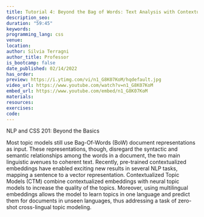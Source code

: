 ```yaml
---
title: Tutorial 4: Beyond the Bag of Words: Text Analysis with Contextualized Topic Models
description_seo: 
duration: "59:45"
keywords:
programming_lang: css
venue:
location:
author: Silvia Terragni
author_title: Professor
is_bootcamp: false
date_published: 02/14/2022
has_order: 
preview: https://i.ytimg.com/vi/n1_G8K07KoM/hqdefault.jpg
video_url: https://www.youtube.com/watch?v=n1_G8K07KoM
embed_url: https://www.youtube.com/embed/n1_G8K07KoM
materials:
resources:
exercises:
code:
---
```


NLP and CSS 201: Beyond the Basics

Most topic models still use Bag-Of-Words (BoW) document representations as input. These representations, though, disregard the syntactic and semantic relationships among the words in a document, the two main linguistic avenues to coherent text. Recently, pre-trained contextualized embeddings have enabled exciting new results in several NLP tasks, mapping a sentence to a vector representation. Contextualized Topic Models (CTM) combine contextualized embeddings with neural topic models to increase the quality of the topics. Moreover, using multilingual embeddings allows the model to learn topics in one language and predict them for documents in unseen languages, thus addressing a task of zero-shot cross-lingual topic modeling.